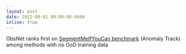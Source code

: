 ```yaml
---
layout: post
date: 2022-09-01 00:00:00-0400
inline: true
---
```


ObsNet ranks first on <a href="https://segmentmeifyoucan.com/leaderboard" target="_blank">SegmentMeIfYouCan benchmark</a> (Anomaly Track) among methods with no OoD training data

